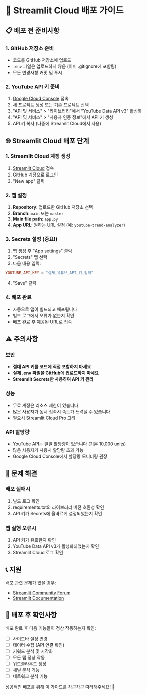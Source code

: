 # 🚀 Streamlit Cloud 배포 가이드

## 📋 배포 전 준비사항

### 1. GitHub 저장소 준비
- 코드를 GitHub 저장소에 업로드
- `.env` 파일은 업로드하지 않음 (이미 .gitignore에 포함됨)
- 모든 변경사항 커밋 및 푸시

### 2. YouTube API 키 준비
1. [Google Cloud Console](https://console.cloud.google.com/) 접속
2. 새 프로젝트 생성 또는 기존 프로젝트 선택
3. "API 및 서비스" > "라이브러리"에서 "YouTube Data API v3" 활성화
4. "API 및 서비스" > "사용자 인증 정보"에서 API 키 생성
5. API 키 복사 (나중에 Streamlit Cloud에서 사용)

## 🌐 Streamlit Cloud 배포 단계

### 1. Streamlit Cloud 계정 생성
1. [Streamlit Cloud](https://streamlit.io/cloud) 접속
2. GitHub 계정으로 로그인
3. "New app" 클릭

### 2. 앱 설정
1. **Repository**: 업로드한 GitHub 저장소 선택
2. **Branch**: `main` 또는 `master`
3. **Main file path**: `app.py`
4. **App URL**: 원하는 URL 설정 (예: `youtube-trend-analyzer`)

### 3. Secrets 설정 (중요!)
1. 앱 생성 후 "App settings" 클릭
2. "Secrets" 탭 선택
3. 다음 내용 입력:
```toml
YOUTUBE_API_KEY = "실제_유튜브_API_키_입력"
```
4. "Save" 클릭

### 4. 배포 완료
- 자동으로 앱이 빌드되고 배포됩니다
- 빌드 로그에서 오류가 없는지 확인
- 배포 완료 후 제공된 URL로 접속

## ⚠️ 주의사항

### 보안
- **절대 API 키를 코드에 직접 포함하지 마세요**
- **실제 .env 파일을 GitHub에 업로드하지 마세요**
- **Streamlit Secrets만 사용하여 API 키 관리**

### 성능
- 무료 계정은 리소스 제한이 있습니다
- 많은 사용자가 동시 접속시 속도가 느려질 수 있습니다
- 필요시 Streamlit Cloud Pro 고려

### API 할당량
- YouTube API는 일일 할당량이 있습니다 (기본 10,000 units)
- 많은 사용자가 사용시 할당량 초과 가능
- Google Cloud Console에서 할당량 모니터링 권장

## 🔧 문제 해결

### 배포 실패시
1. 빌드 로그 확인
2. requirements.txt의 라이브러리 버전 호환성 확인
3. API 키가 Secrets에 올바르게 설정되었는지 확인

### 앱 실행 오류시
1. API 키가 유효한지 확인
2. YouTube Data API v3가 활성화되었는지 확인
3. Streamlit Cloud 로그 확인

## 📞 지원

배포 관련 문제가 있을 경우:
- [Streamlit Community Forum](https://discuss.streamlit.io/)
- [Streamlit Documentation](https://docs.streamlit.io/streamlit-cloud)

## 🎯 배포 후 확인사항

배포 완료 후 다음 기능들이 정상 작동하는지 확인:
- [ ] 사이드바 설정 변경
- [ ] 데이터 수집 (API 연결 확인)
- [ ] 키워드 분석 및 시각화
- [ ] 모든 탭 정상 작동
- [ ] 워드클라우드 생성
- [ ] 채널 분석 기능
- [ ] 네트워크 분석 기능

성공적인 배포를 위해 이 가이드를 차근차근 따라해주세요! 🚀 